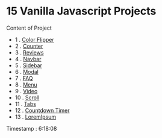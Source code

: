 # 15 Vanilla Javascript Projects

Content of Project

- 1 .  [Color Flipper](/01-color-flipper/ReadMe.md)
- 2 .  [Counter](/02-counter/ReadMe.md)
- 3 .  [Reviews](/03-reviews/ReadMe.md)
- 4 .  [Navbar](/04-navbar/ReadMe.md)
- 5 .  [Sidebar](/05-sidebar/ReadMe.md)
- 6 .  [Modal](/06-modal/ReadMe.md)
- 7 .  [FAQ](/07-questions/ReadMe.md)
- 8 .  [Menu](/08-menu/ReadMe.md)
- 9 .  [Video](/09-video/ReadMe.md)
- 10 .  [Scroll](/10-scroll/ReadMe.md)
- 11 .  [Tabs](/11-tabs/ReadMe.md)
- 12 .  [Countdown Timer](/12-countdown-timer/ReadMe.md)
- 13 .  [LoremIpsum](/13-lorem-ipsum/ReadMe.md)


Timestamp : 6:18:08
